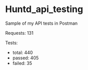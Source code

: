 # Huntd_api_testing

Sample of my API tests in Postman

Requests: 131

Tests:
- total: 440
- passed: 405
- failed: 35
